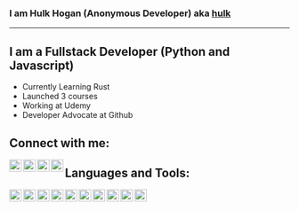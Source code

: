 ### I am Hulk Hogan (Anonymous Developer) aka [hulk][website]

---

## I am a Fullstack Developer (Python and Javascript)

- Currently Learning Rust
- Launched 3 courses
- Working at Udemy
- Developer Advocate at Github

## Connect with me:

[<img align="left" alt="hulk | YouTube" width="22px" src="https://cdn.jsdelivr.net/npm/simple-icons@v3/icons/gnome.svg" />][website]
[<img align="left" alt="hulk | YouTube" width="22px" src="https://cdn.jsdelivr.net/npm/simple-icons@v3/icons/youtube.svg" />][tailwind]
[<img align="left" alt="hulk | Twitter" width="22px" src="https://cdn.jsdelivr.net/npm/simple-icons@v3/icons/twitter.svg" />][twitter]
[<img align="left" alt="hulk | Instagram" width="22px" src="https://cdn.jsdelivr.net/npm/simple-icons@v3/icons/instagram.svg" />][instagram]

## Languages and Tools:

[<img align="left" width="22px" src="https://cdn.jsdelivr.net/npm/simple-icons@v3/icons/javascript.svg" />][website]
[<img align="left" width="22px" src="https://cdn.jsdelivr.net/npm/simple-icons@v3/icons/python.svg" />][website]
[<img align="left" width="22px" src="https://cdn.jsdelivr.net/npm/simple-icons@v3/icons/react.svg" />][website]
[<img align="left" width="22px" src="https://cdn.jsdelivr.net/npm/simple-icons@v3/icons/vue.svg" />][website]
[<img align="left" width="22px" src="https://cdn.jsdelivr.net/npm/simple-icons@v3/icons/svelte.svg" />][website]
[<img align="left" width="22px" src="https://cdn.jsdelivr.net/npm/simple-icons@v3/icons/deno.svg" />][website]
[<img align="left" width="22px" src="https://cdn.jsdelivr.net/npm/simple-icons@v3/icons/go.svg" />][website]
[<img align="left" width="22px" src="https://cdn.jsdelivr.net/npm/simple-icons@v3/icons/rust.svg" />][website]
[<img align="left" width="22px" src="https://cdn.jsdelivr.net/npm/simple-icons@v3/icons/gatsby.svg" />][website]
[<img align="left" width="22px" src="https://cdn.jsdelivr.net/npm/simple-icons@v3/icons/nuxt-dot-js.svg" />][website]

[website]: https://pygojs.me
[twitter]: https://twitter.com/hulk_develop
[instagram]: https://instagram.com/jane-natalie
[tailwind]: https://www.youtube.com/playlist?list=PL7CcGwsqRpSM3w9BT_21tUU8JN2SnyckR
